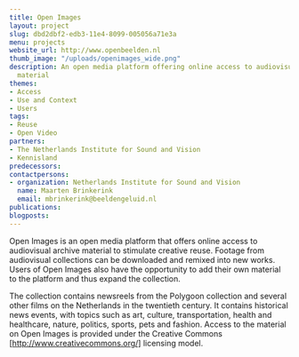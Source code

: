 ```yaml
---
title: Open Images
layout: project
slug: dbd2dbf2-edb3-11e4-8099-005056a71e3a
menu: projects
website_url: http://www.openbeelden.nl
thumb_image: "/uploads/openimages_wide.png"
description: An open media platform offering online access to audiovisual archive
  material
themes:
- Access
- Use and Context
- Users
tags:
- Reuse
- Open Video
partners:
- The Netherlands Institute for Sound and Vision
- Kennisland
predecessors: 
contactpersons:
- organization: Netherlands Institute for Sound and Vision
  name: Maarten Brinkerink
  email: mbrinkerink@beeldengeluid.nl
publications: 
blogposts: 
---
```


Open Images is an open media platform that offers online access to audiovisual archive material to stimulate creative reuse. Footage from audiovisual collections can be downloaded and remixed into new works. Users of Open Images also have the opportunity to add their own material to the platform and thus expand the collection.

The collection contains newsreels from the Polygoon collection and several other films on the Netherlands in the twentieth century. It contains historical news events, with topics such as art, culture, transportation, health and healthcare, nature, politics, sports, pets and fashion. Access to the material on Open Images is provided under the Creative Commons [http://www.creativecommons.org/] licensing model.
